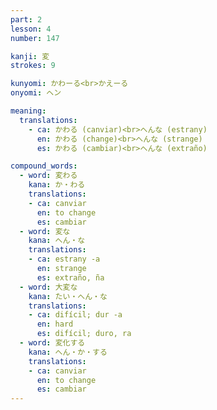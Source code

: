 ```yaml
---
part: 2
lesson: 4
number: 147

kanji: 変
strokes: 9

kunyomi: かわーる<br>かえーる
onyomi: ヘン

meaning:
  translations:
    - ca: かわる (canviar)<br>へんな (estrany)
      en: かわる (change)<br>へんな (strange)
      es: かわる (cambiar)<br>へんな (extraño)

compound_words:
  - word: 変わる
    kana: か・わる
    translations:
    - ca: canviar
      en: to change
      es: cambiar
  - word: 変な
    kana: へん・な
    translations:
    - ca: estrany -a
      en: strange
      es: extraño, ña
  - word: 大変な
    kana: たい・へん・な
    translations:
    - ca: difícil; dur -a
      en: hard
      es: difícil; duro, ra
  - word: 変化する
    kana: へん・か・する
    translations:
    - ca: canviar
      en: to change
      es: cambiar
---
```

